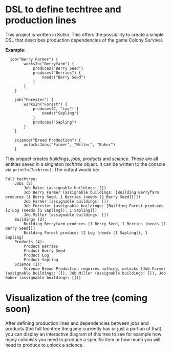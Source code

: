 # DSL to define techtree and production lines

This project is written in Kotlin. This offers the possibility to create a simple DSL that describes production dependencies of the game Colony Survival.

**Example:**
```
  job("Berry Farmer") {
        worksIn("Berryfarm") {
            produces("Berry Seed")
            produces("Berries") {
                needs("Berry Seed")
            }
        }
    }

    job("Forester") {
        worksIn("Forest") {
            produces(2, "Log") {
                needs("Sapling")
            }
            produces("Sapling")
        }
    }

    science("Bread Production") {
        unlocksJobs("Farmer", "Miller", "Baker")
    }
```

This snippet creates *buildings*, *jobs*, *products* and *science*. These are all entities saved in a singleton *techtree* object. It can be written to the console via `println(Techtree)`. The output would be:

```
Full techtree:
	Jobs (5):
		Job Baker (assignable buildings: [])
		Job Berry Farmer (assignable buildings: [Building Berryfarm produces [1 Berry Seed, 1 Berries (needs [1 Berry Seed])]])
		Job Farmer (assignable buildings: [])
		Job Forester (assignable buildings: [Building Forest produces [2 Log (needs [1 Sapling]), 1 Sapling]])
		Job Miller (assignable buildings: [])
	Buildings (2):
		Building Berryfarm produces [1 Berry Seed, 1 Berries (needs [1 Berry Seed])]
		Building Forest produces [2 Log (needs [1 Sapling]), 1 Sapling]
	Products (4):
		Product Berries
		Product Berry Seed
		Product Log
		Product Sapling
	Science (1):
		Science Bread Production requires nothing, unlocks [Job Farmer (assignable buildings: []), Job Miller (assignable buildings: []), Job Baker (assignable buildings: [])]
```

# Visualization of the tree (coming soon)

After defining production lines and dependencies between jobs and products (the full techtree the game currently has or just a portion of that) you can display an interactive diagram of this tree to see for example how many colonists you need to produce a specific item or how much you will need to produce to unlock a science.